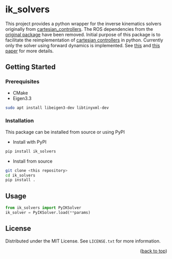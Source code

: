 # ik_solvers
This project provides a python wrapper for the inverse kinematics solvers originally from [cartesian_controllers](https://github.com/fzi-forschungszentrum-informatik/cartesian_controllers). The ROS dependencies from the [original package](https://github.com/fzi-forschungszentrum-informatik/cartesian_controllers) have been removed. Initial purpose of this package is to facilitate the reimplementation of [cartesian controllers](https://github.com/fzi-forschungszentrum-informatik/cartesian_controllers) in python. Currently only the solver using forward dynamics is implemented. See [this](https://ieeexplore.ieee.org/document/8206325) and [this paper](https://arxiv.org/pdf/1908.06252.pdf) for more details.

<!-- GETTING STARTED -->
## Getting Started

### Prerequisites
* CMake
* Eigen3.3
```bash
sudo apt install libeigen3-dev libtinyxml-dev
```
### Installation
This package can be installed from source or using PyPI

* Install with PyPI
```bash
pip install ik_solvers
```

* Install from source
```bash
git clone <this repository>
cd ik_solvers
pip install .
```

## Usage
```python
from ik_solvers import PyIKSolver
ik_solver = PyIKSolver.load(**params)
```

<!-- LICENSE -->
## License

Distributed under the MIT License. See `LICENSE.txt` for more information.

<p align="right">(<a href="#readme-top">back to top</a>)</p>